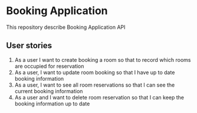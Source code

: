 # Booking Application

This repository describe Booking Application API

## User stories

1. As a user I want to create booking a room so that to record which rooms are occupied for reservation
2. As a user, I want to update room booking so that I have up to date booking information
3. As a user, I want to see all room reservations so that I can see the current booking information
4. As a user and I want to delete room reservation so that I can keep the booking information up to date